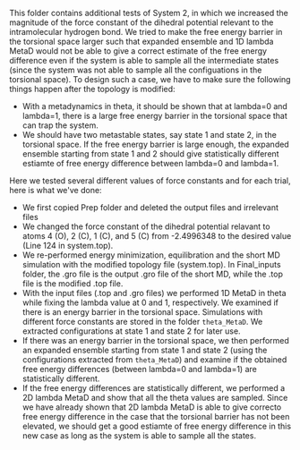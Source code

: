 This folder contains additional tests of System 2, in which we increased the magnitude of the force constant of the dihedral potential relevant to the intramolecular hydrogen bond. We tried to make the free energy barrier in the torsional space larger such that expanded ensemble and 1D lambda MetaD would not be able to give a correct estimate of the free energy difference even if the system is able to sample all the intermediate states (since the system was not able to sample all the configuations in the torsional space). To design such a case, we have to make sure the following things happen after the topology is modified: 
- With a metadynamics in theta, it should be shown that at lambda=0 and lambda=1, there is a large free energy barrier in the torsional space that can trap the system.
- We should have two metastable states, say state 1 and state 2, in the torsional space. If the free energy barrier is large enough, the expanded ensemble starting from state 1 and 2 should give statistically different estiamte of free energy difference between lambda=0 and lambda=1.

Here we tested several different values of force constants and for each trial, here is what we've done:
- We first copied Prep folder and deleted the output files and irrelevant files
-  We changed the force constant of the dihedral potential relavant to atoms 4 (O), 2 (C), 1 (C), and 5 (C) from -2.4996348 to the desired value (Line 124 in system.top).
- We re-performed energy minimization, equilibration and the short MD simulation with the modified topology file (system.top). In Final_inputs folder, the .gro file is the output .gro file of the short MD, while the .top file is the modified .top file.
- With the input files (.top and .gro files) we performed 1D MetaD in theta while fixing the lambda value at 0 and 1, respectively. We examined if there is an energy barrier in the torsional space. Simulations with different force constants are stored in the folder `theta_MetaD`. We extracted configurations at state 1 and state 2 for later use.
- If there was an energy barrier in the torsional space, we then performed an expanded ensemble starting from state 1 and state 2 (using the configurations extracted from `theta_MetaD`) and examine if the obtained free energy differences (between lambda=0 and lambda=1) are statistically different. 
- If the free energy differences are statistically different, we performed a 2D lambda MetaD and show that all the theta values are sampled. Since we have already shown that 2D lambda MetaD is able to give correcto free energy difference in the case that the torsional barrier has not been elevated, we should get a good estiamte of free energy difference in this new case as long as the system is able to sample all the states. 





